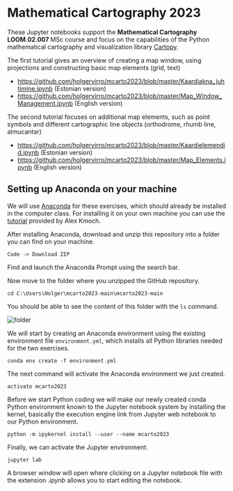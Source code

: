 # Mathematical Cartography 2023
These Jupyter notebooks support the <b> Mathematical Cartography LOOM.02.007 </b> MSc course and focus on the capabilities of the Python mathematical cartography and visualization library [Cartopy](https://scitools.org.uk/cartopy/docs/latest/).

The first tutorial gives an overview of creating a map window, using projections and constructing basic map elements (grid, text)
* https://github.com/holgervirro/mcarto2023/blob/master/Kaardiakna_juhtimine.ipynb (Estonian version)
* https://github.com/holgervirro/mcarto2023/blob/master/Map_Window_Management.ipynb (English version)

The second tutorial focuses on additional map elements, such as point symbols and different cartographic line objects (orthodrome, rhumb line, almucantar)
* https://github.com/holgervirro/mcarto2023/blob/master/Kaardielemendid.ipynb (Estonian version)
* https://github.com/holgervirro/mcarto2023/blob/master/Map_Elements.ipynb (English version)

## Setting up Anaconda on your machine
We will use [Anaconda](https://conda.io/en/master/miniconda.html) for these exercises, which should already be installed in the computer class. For installing it on your own machine you can use the [tutorial](https://kodu.ut.ee/~kmoch/geopython2020/L0/Installing_Miniconda_GIS.html) provided by Alex Kmoch.

After installing Anaconda, download and unzip this repository into a folder you can find on your machine.

`Code -> Download ZIP`

Find and launch the Anaconda Prompt using the search bar.

Now move to the folder where you unzipped the GitHub repository.

`cd C:\Users\Holger\mcarto2023-main\mcarto2023-main`

You should be able to see the content of this folder with the `ls` command.

![folder](https://github.com/holgervirro/mcarto2023/blob/1eb3f568488479606df9df23e7fc0f92786788d9/img/folder.PNG)

We will start by creating an Anaconda environment using the existing environment file `environment.yml`, which installs all Python libraries needed for the two exercises.

`conda env create -f environment.yml`

The next command will activate the Anaconda environment we just created.

`activate mcarto2023`

Before we start Python coding we will make our newly created conda Python environment known to the Jupyter notebook system by installing the kernel, basically the execution engine link from Jupyter web notebook to our Python environment.

`python -m ipykernel install --user --name mcarto2023`

Finally, we can activate the Jupyter environment.

`jupyter lab`

A browser window will open where clicking on a Jupyter notebook file with the extension *.ipynb* allows you to start editing the notebook.

<!--## Optional: Running the notebook in Binder
During the live lab session we will go through the aforementioned notebooks in the [Binder](https://jupyter.org/binder) computing environment. Binder will create a Python environment based on the file `environment.yml`, which lists the libraries used in this session. It will also provide the computational resources needed to run the notebooks online. We can then run and edit the notebooks in the browser without setting up an Anaconda environment ourselves.

Click the Binder icon below to launch the environment and access the notebooks

[![Binder](https://mybinder.org/badge_logo.svg)](https://mybinder.org/v2/gh/holgervirro/mcarto2023/HEAD)

**NB** As Binder works online, edits made in the notebooks will not be saved if you close the browser or quit the environment. You might also get a timeout message if the notebook stays inactive, so Binder will ask to restart the kernel, which also resets your progress.

If you wish to save your task solution progress then you should either
* download the notebook (*.ipynb*) and then continue working using your own Anaconda setup (see below)
* copy the cell content of your solution somewhere (e.g. Notepad), so you could paste it when you restart Binder next time

![binder_download](https://github.com/holgervirro/mcarto2023/blob/1eb3f568488479606df9df23e7fc0f92786788d9/img/binder_download.PNG)-->
